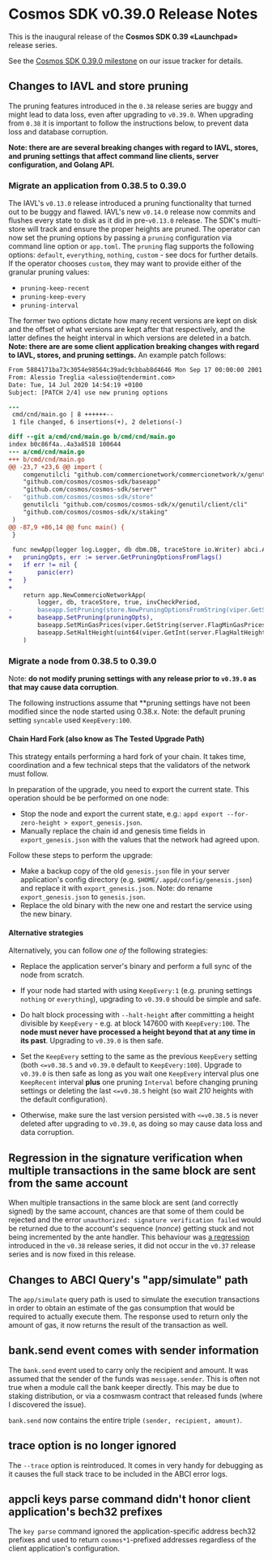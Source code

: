 # Cosmos SDK v0.39.0 Release Notes

This is the inaugural release of the **Cosmos SDK 0.39 «Launchpad»** release series.

See the [Cosmos SDK 0.39.0 milestone](https://github.com/cosmos/cosmos-sdk/milestone/27?closed=1) on our issue tracker for details.

## Changes to IAVL and store pruning

The pruning features introduced in the `0.38` release series are buggy and might lead to data loss,
even after upgrading to `v0.39.0`. When upgrading from `0.38` it is important to follow the instructions
below, to prevent data loss and database corruption.

**Note: there are are several breaking changes with regard to IAVL, stores, and pruning settings that affect command line clients, server configuration, and Golang API.**

### Migrate an application from 0.38.5 to 0.39.0

The IAVL's `v0.13.0` release introduced a pruning functionality that turned out to be buggy and flawed.
IAVL's new `v0.14.0` release now commits and flushes every state to disk as it did in pre-`v0.13.0` release.
The SDK's multi-store will track and ensure the proper heights are pruned. The operator can now set the pruning
options by passing a `pruning` configuration via command line option or `app.toml`. The `pruning` flag supports the following
options: `default`, `everything`, `nothing`, `custom` - see docs for further details. If the operator chooses `custom`, they
may want to provide either of the granular pruning values:
- `pruning-keep-recent`
- `pruning-keep-every`
- `pruning-interval`

The former two options dictate how many recent versions are kept on disk and the offset of what versions are kept after that
respectively, and the latter defines the height interval in which versions are deleted in a batch. **Note: there are are some
client application breaking changes with regard to IAVL, stores, and pruning settings.** An example patch follows:

```patch
From 5884171ba73c3054e98564c39adc9cbbab8d4646 Mon Sep 17 00:00:00 2001
From: Alessio Treglia <alessio@tendermint.com>
Date: Tue, 14 Jul 2020 14:54:19 +0100
Subject: [PATCH 2/4] use new pruning options

---
 cmd/cnd/main.go | 8 ++++++--
 1 file changed, 6 insertions(+), 2 deletions(-)

diff --git a/cmd/cnd/main.go b/cmd/cnd/main.go
index b0c86f4a..4a3a8518 100644
--- a/cmd/cnd/main.go
+++ b/cmd/cnd/main.go
@@ -23,7 +23,6 @@ import (
 	comgenutilcli "github.com/commercionetwork/commercionetwork/x/genutil/client/cli"
 	"github.com/cosmos/cosmos-sdk/baseapp"
 	"github.com/cosmos/cosmos-sdk/server"
-	"github.com/cosmos/cosmos-sdk/store"
 	genutilcli "github.com/cosmos/cosmos-sdk/x/genutil/client/cli"
 	"github.com/cosmos/cosmos-sdk/x/staking"
 )
@@ -87,9 +86,14 @@ func main() {
 }
 
 func newApp(logger log.Logger, db dbm.DB, traceStore io.Writer) abci.Application {
+	pruningOpts, err := server.GetPruningOptionsFromFlags()
+	if err != nil {
+		panic(err)
+	}
+
 	return app.NewCommercioNetworkApp(
 		logger, db, traceStore, true, invCheckPeriod,
-		baseapp.SetPruning(store.NewPruningOptionsFromString(viper.GetString("pruning"))),
+		baseapp.SetPruning(pruningOpts),
 		baseapp.SetMinGasPrices(viper.GetString(server.FlagMinGasPrices)),
 		baseapp.SetHaltHeight(uint64(viper.GetInt(server.FlagHaltHeight))),
 	)
```

### Migrate a node from 0.38.5 to 0.39.0

Note: **do not modify pruning settings with any release prior to `v0.39.0` as that may cause data corruption**.

The following instructions assume that **pruning settings have not been modified since the node started using 0.38.x. Note: the default pruning setting `syncable` used `KeepEvery:100`.

#### Chain Hard Fork (also know as The Tested Upgrade Path)

This strategy entails performing a hard fork of your chain.
It takes time, coordination and a few technical steps that the validators of the network must follow.

In preparation of the upgrade, you need to export the current state. This operation should be be performed on one node:

 * Stop the node and export the current state, e.g.: `appd export --for-zero-height > export_genesis.json`.
 * Manually replace the chain id and genesis time fields in `export_genesis.json` with the values that the network had agreed upon.

Follow these steps to perform the upgrade:

* Make a backup copy of the old `genesis.json` file in your server application's config directory (e.g. `$HOME/.appd/config/genesis.json`) and replace it with `export_genesis.json`. Note: do rename `export_genesis.json` to `genesis.json`.
* Replace the old binary with the new one and restart the service using the new binary.

#### Alternative strategies

Alternatively, you can follow *one of* the following strategies:

* Replace the application server's binary and perform a full sync of the node from scratch.

* If your node had started with using `KeepEvery:1` (e.g. pruning settings `nothing` or `everything`), upgrading to `v0.39.0` should be simple and safe.

* Do halt block processing with `--halt-height` after committing a height divisible by `KeepEvery` - e.g. at block 147600 with `KeepEvery:100`. The **node must never have processed a height beyond that at any time in its past**. Upgrading to `v0.39.0` is then safe.

* Set the `KeepEvery` setting to the same as the previous `KeepEvery` setting (both `<=v0.38.5` and `v0.39.0` default to `KeepEvery:100`). Upgrade to `v0.39.0` is then safe as long as you wait one `KeepEvery` interval plus one `KeepRecent` interval **plus** one pruning `Interval` before changing pruning settings or deleting the last `<=v0.38.5` height (so wait *210* heights with the default configuration).

* Otherwise, make sure the last version persisted with `<=v0.38.5` is never deleted after upgrading to `v0.39.0`, as doing so may cause data loss and data corruption.

## Regression in the signature verification when multiple transactions in the same block are sent from the same account

When multiple transactions in the same block are sent (and correctly signed) by the same account, chances are that some of them could be rejected and the error `unauthorized: signature verification failed` would be returned due to the account's sequence (*nonce*) getting stuck and not being incremented by the ante handler. This behaviour was [a regression](https://github.com/cosmos/cosmos-sdk/issues/6287) introduced in the `v0.38` release series, it did not occur in the `v0.37` release series and is now fixed in this release.

## Changes to ABCI Query's "app/simulate" path

The `app/simulate` query path is used to simulate the execution transactions in order to obtain an estimate
of the gas consumption that would be required to actually execute them. The response used to return only
the amount of gas, it now returns the result of the transaction as well.

## bank.send event comes with sender information

The `bank.send` event used to carry only the recipient and amount. It was assumed that the sender of the funds was `message.sender`.
This is often not true when a module call the bank keeper directly. This may be due to staking distribution, or via a cosmwasm contract that released funds (where I discovered the issue).

`bank.send` now contains the entire triple `(sender, recipient, amount)`.

## trace option is no longer ignored

The `--trace` option is reintroduced. It comes in very handy for debugging as it causes the full stack trace to be included in the ABCI error logs.

## appcli keys parse command didn't honor client application's bech32 prefixes

The `key parse` command ignored the application-specific address bech32
prefixes and used to return `cosmos*1`-prefixed addresses regardless
of the client application's configuration.
